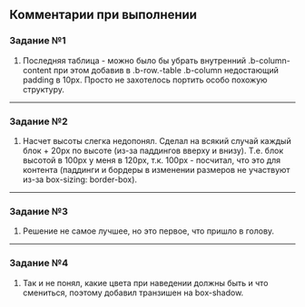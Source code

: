 ## Комментарии при выполнении

### Задание №1

1. Последняя таблица - можно было бы убрать внутренний .b-column-content при этом добавив в .b-row.-table .b-column недостающий padding в 10px. Просто не захотелось портить особо похожую структуру.

----

### Задание №2

1. Насчет высоты слегка недопонял. Сделал на всякий случай каждый блок + 20px по высоте (из-за паддингов вверху и внизу). Т.е. блок высотой в 100px у меня в 120px, т.к. 100px - посчитал, что это для контента (паддинги и бордеры в изменении размеров не участвуют из-за box-sizing: border-box).

----

### Задание №3

1. Решение не самое лучшее, но это первое, что пришло в голову.

----

### Задание №4

1. Так и не понял, какие цвета при наведении должны быть и что смениться, поэтому добавил транзишен на box-shadow.